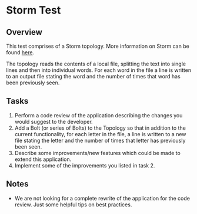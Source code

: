 # Storm Test #

## Overview ##
This test comprises of a Storm topology. More information on Storm can be found [here](http://storm-project.net/ "here").

The topology reads the contents of a local file, splitting the text into single lines and then into individual words.  For each word in the file a line is written to an output file stating the word and the number of times that word has been previously seen.

## Tasks ##

1. Perform a code review of the application describing the changes you would suggest to the developer. 
2. Add a Bolt (or series of Bolts) to the Topology so that in addition to the current functionality, for each letter in the file, a line is written to a new file stating the letter and the number of times that letter has previously been seen.
3. Describe some improvements/new features which could be made to extend this application.
4. Implement some of the improvements you listed in task 2.

## Notes ##

- We are not looking for a complete rewrite of the application for the code review. Just some helpful tips on best practices.
